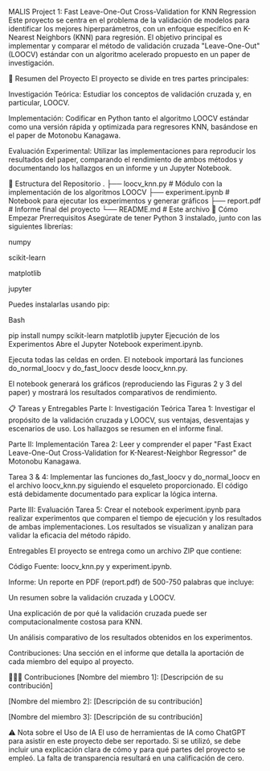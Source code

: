 MALIS Project 1: Fast Leave-One-Out Cross-Validation for KNN Regression
Este proyecto se centra en el problema de la validación de modelos para identificar los mejores hiperparámetros, con un enfoque específico en K-Nearest Neighbors (KNN) para regresión. El objetivo principal es implementar y comparar el método de validación cruzada "Leave-One-Out" (LOOCV) estándar con un algoritmo acelerado propuesto en un paper de investigación.

📝 Resumen del Proyecto
El proyecto se divide en tres partes principales:

Investigación Teórica: Estudiar los conceptos de validación cruzada y, en particular, LOOCV.

Implementación: Codificar en Python tanto el algoritmo LOOCV estándar como una versión rápida y optimizada para regresores KNN, basándose en el paper de Motonobu Kanagawa.

Evaluación Experimental: Utilizar las implementaciones para reproducir los resultados del paper, comparando el rendimiento de ambos métodos y documentando los hallazgos en un informe y un Jupyter Notebook.

📂 Estructura del Repositorio
.
├── loocv_knn.py         # Módulo con la implementación de los algoritmos LOOCV
├── experiment.ipynb     # Notebook para ejecutar los experimentos y generar gráficos
├── report.pdf           # Informe final del proyecto
└── README.md            # Este archivo
🚀 Cómo Empezar
Prerrequisitos
Asegúrate de tener Python 3 instalado, junto con las siguientes librerías:

numpy

scikit-learn

matplotlib

jupyter

Puedes instalarlas usando pip:

Bash

pip install numpy scikit-learn matplotlib jupyter
Ejecución de los Experimentos
Abre el Jupyter Notebook experiment.ipynb.

Ejecuta todas las celdas en orden. El notebook importará las funciones do_normal_loocv y do_fast_loocv desde loocv_knn.py.

El notebook generará los gráficos (reproduciendo las Figuras 2 y 3 del paper) y mostrará los resultados comparativos de rendimiento.

📋 Tareas y Entregables
Parte I: Investigación Teórica
Tarea 1: Investigar el propósito de la validación cruzada y LOOCV, sus ventajas, desventajas y escenarios de uso. Los hallazgos se resumen en el informe final.

Parte II: Implementación
Tarea 2: Leer y comprender el paper "Fast Exact Leave-One-Out Cross-Validation for K-Nearest-Neighbor Regressor" de Motonobu Kanagawa.

Tarea 3 & 4: Implementar las funciones do_fast_loocv y do_normal_loocv en el archivo loocv_knn.py siguiendo el esqueleto proporcionado. El código está debidamente documentado para explicar la lógica interna.

Parte III: Evaluación
Tarea 5: Crear el notebook experiment.ipynb para realizar experimentos que comparen el tiempo de ejecución y los resultados de ambas implementaciones. Los resultados se visualizan y analizan para validar la eficacia del método rápido.

Entregables
El proyecto se entrega como un archivo ZIP que contiene:

Código Fuente: loocv_knn.py y experiment.ipynb.

Informe: Un reporte en PDF (report.pdf) de 500-750 palabras que incluye:

Un resumen sobre la validación cruzada y LOOCV.

Una explicación de por qué la validación cruzada puede ser computacionalmente costosa para KNN.

Un análisis comparativo de los resultados obtenidos en los experimentos.

Contribuciones: Una sección en el informe que detalla la aportación de cada miembro del equipo al proyecto.

🧑‍🤝‍🧑 Contribuciones
[Nombre del miembro 1]: [Descripción de su contribución]

[Nombre del miembro 2]: [Descripción de su contribución]

[Nombre del miembro 3]: [Descripción de su contribución]

⚠️ Nota sobre el Uso de IA
El uso de herramientas de IA como ChatGPT para asistir en este proyecto debe ser reportado. Si se utilizó, se debe incluir una explicación clara de cómo y para qué partes del proyecto se empleó. La falta de transparencia resultará en una calificación de cero.

